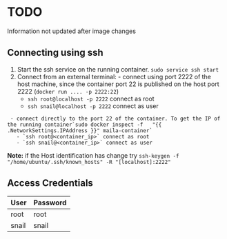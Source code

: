 # TODO

Information not updated after image changes

## Connecting using ssh

   1. Start the ssh service on the running container. `sudo service ssh start`
   2. Connect from an external terminal:
     - connect using port 2222 of the host machine, since the container port 22 is published on the host port 2222 (`docker run .... -p 2222:22`)
       - `ssh root@localhost -p 2222` connect as root
       - `ssh snail@localhost -p 2222` connect as user

     - connect directly to the port 22 of the container. To get the IP of the running container`sudo docker inspect -f   "{{ .NetworkSettings.IPAddress }}" maila-container`
       - `ssh root@<container_ip>` connect as root
       - `ssh snail@<container_ip>` connect as user

**Note:** if the Host identification has change try `ssh-keygen -f "/home/ubuntu/.ssh/known_hosts" -R "[localhost]:2222"`

## Access Credentials

| User  | Password |
| ----- | -------- |
| root  | root     |
| snail | snail    |
